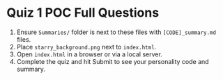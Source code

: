 # Quiz 1 POC Full Questions

1. Ensure `Summaries/` folder is next to these files with `[CODE]_summary.md` files.
2. Place `starry_background.png` next to `index.html`.
3. Open `index.html` in a browser or via a local server.
4. Complete the quiz and hit Submit to see your personality code and summary.
